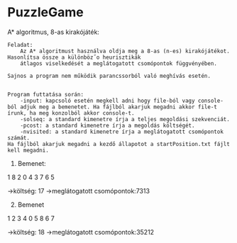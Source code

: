# PuzzleGame

A* algoritmus, 8-as kirakójáték:

	Feladat:
		Az A* algoritmust használva oldja meg a 8-as (n-es) kirakójátékot. Hasonlítsa össze a különböz˝o heurisztikák
		átlagos viselkedését a meglátogatott csomópontok függvényében.

	Sajnos a program nem működik parancssorból való meghívás esetén.


	Program futtatása során:
		-input: kapcsoló esetén megkell adni hogy file-ból vagy console-ból adjuk meg a bemenetet. Ha fájlból akarjuk megadni akkor file-t írunk, ha meg konzolból akkor console-t.
		-solseq: a standard kimenetre írja a teljes megoldási szekvenciát.
		-pcost: a standard kimenetre írja a megoldás költségét.
		-nvisited: a standard kimenetre írja a meglátogatott csomópontok számát.
	Ha fájlból akarjuk megadni a kezdő állapotot a startPosition.txt fájlt kell megadni.

1. Bemenet:

1 8 2
0 4 3
7 6 5 

->költség: 17
->meglátogatott csomópontok:7313

2. Bemenet

1 2 3
4 0 5 
8 6 7

->költség: 18
->meglátogatott csomópontok:35212
